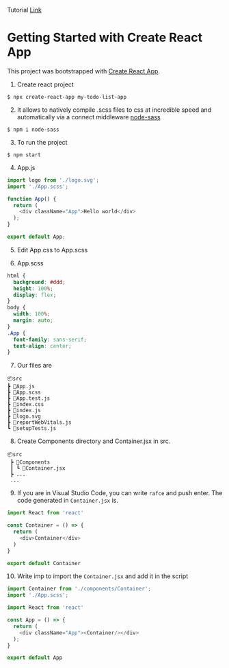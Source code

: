 <!-- prettier-ignore-start -->

Tutorial [Link](https://mauriciogc.medium.com/react-creando-una-app-to-do-list-con-create-react-app-y-el-hook-usestate-6ae378569705)

# Getting Started with Create React App

This project was bootstrapped with [Create React App](https://github.com/facebook/create-react-app).

1. Create react project

```shell
$ npx create-react-app my-todo-list-app
```

2. It allows to natively compile .scss files to css at incredible speed and automatically via a connect middleware
   [node-sass](https://www.npmjs.com/package/node-sass])

```shell
$ npm i node-sass
```

3. To run the project

```shell
$ npm start
```

4. App.js

```js
import logo from './logo.svg';
import './App.scss';

function App() {
  return (
    <div className="App">Hello world</div>
  );
}

export default App;
```

5. Edit App.css to App.scss

6. App.scss

```scss
html {
  background: #ddd;
  height: 100%;
  display: flex;
}
body {
  width: 100%;
  margin: auto;
}
.App {
  font-family: sans-serif;
  text-align: center;
}
```

7. Our files are

```
📦src
┣ 📜App.js
┣ 📜App.scss
┣ 📜App.test.js
┣ 📜index.css
┣ 📜index.js
┣ 📜logo.svg
┣ 📜reportWebVitals.js
┗ 📜setupTests.js
```

8. Create Components directory and Container.jsx in src.

```
📦src
 ┣ 📂Components
 ┃ ┗ 📜Container.jsx
 ┣ ...
 ...
```

9. If you are in Visual Studio Code, you can write `rafce` and push enter. The code generated in `Container.jsx` is.

```js
import React from 'react'

const Container = () => {
  return (
    <div>Container</div>
  )
}

export default Container
```

10. Write imp to import the `Container.jsx` and add it in the script

```js
import Container from './components/Container';
import './App.scss';

import React from 'react'

const App = () => {
  return (
    <div className="App"><Container/></div>
  );
}

export default App
```
<!-- prettier-ignore-end -->
